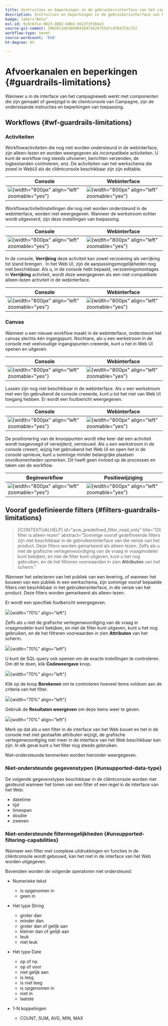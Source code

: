 ```yaml
---
title: Instructies en beperkingen in de gebruikersinterface van het campagneweb
description: Instructies en beperkingen in de gebruikersinterface van het campagneweb
badge: label="Beta"
exl-id: 9c8c67ce-9823-4082-b0bd-5613f3feb6e3
source-git-commit: 3903513d43b699416973b26755dfc4f0337dc757
workflow-type: tm+mt
source-wordcount: '658'
ht-degree: 0%

---
```


# Afvoerkanalen en beperkingen {#guardrails-limitations}

Wanneer u in de interface van het campagneweb werkt met componenten die zijn gemaakt of gewijzigd in de clientconsole van Campagne, zijn de onderstaande instructies en beperkingen van toepassing.

## Workflows {#wf-guardrails-limitations}

### Activiteiten

Workflowactiviteiten die nog niet worden ondersteund in de webinterface, zijn alleen-lezen en worden weergegeven als incompatibele activiteiten. U kunt de workflow nog steeds uitvoeren, berichten verzenden, de logbestanden controleren, enz. De activiteiten van het werkschema die zowel in WebUI als de cliëntconsole beschikbaar zijn zijn editable.

| Console | Webinterface |
| --- | --- |
| ![](assets/limitations-activities-console.png){width="800px" align="left" zoomable="yes"} | ![](assets/limitations-activities-web.png){width="800px" align="left" zoomable="yes"} |

Workflowactiviteitinstellingen die nog niet worden ondersteund in de webinterface, worden niet weergegeven. Wanneer de werkstroom echter wordt uitgevoerd, zijn deze instellingen van toepassing.

| Console | Webinterface |
| --- | --- |
| ![](assets/limitations-options-console.png){width="800px" align="left" zoomable="yes"} | ![](assets/limitations-options-web.png){width="800px" align="left" zoomable="yes"} |

In de console, **Verrijking** deze activiteit kan zowel verzoening als verrijking tot stand brengen . In het Web UI, zijn de aanpassingsmogelijkheden nog niet beschikbaar. Als u, in de console hebt bepaald, verzoeningsmontages in **Verrijking** activiteit, wordt deze weergegeven als een niet-compatibele alleen-lezen activiteit in de webinterface.

| Console | Webinterface |
| --- | --- |
| ![](assets/limitations-options-console.png){width="800px" align="left" zoomable="yes"} | ![](assets/limitations-options-web.png){width="800px" align="left" zoomable="yes"} |

### Canvas

Wanneer u een nieuwe workflow maakt in de webinterface, ondersteunt het canvas slechts één ingangspunt. Nochtans, als u een werkstroom in de console met veelvoudige ingangspunten creeerde, kunt u het in Web UI openen en uitgeven.

| Console | Webinterface |
| --- | --- |
| ![](assets/limitations-multiple-console.png){width="800px" align="left" zoomable="yes"} | ![](assets/limitations-multiple-web.png){width="800px" align="left" zoomable="yes"} |

Lussen zijn nog niet beschikbaar in de webinterface. Als u een werkstroom met een lijn gebruikend de console creeerde, kunt u tot het niet van Web UI toegang hebben. Er wordt een foutbericht weergegeven.

| Console | Webinterface |
| --- | --- |
| ![](assets/limitations-loops-console.png){width="800px" align="left" zoomable="yes"} | ![](assets/limitations-loops-web.png){width="800px" align="left" zoomable="yes"} |

De positionering van de knooppunten wordt elke keer dat een activiteit wordt toegevoegd of verwijderd, vernieuwd. Als u een werkstroom in de console creeert, wijzig het gebruikend het Web UI en open het in de console opnieuw, kunt u sommige minder belangrijke plaatsen onvolkomenheden opmerken. Dit heeft geen invloed op de processen en taken van de workflow.

| Beginworkflow | Positiewijziging |
| --- | --- |
| ![](assets/limitations-positioning1.png){width="800px" align="left" zoomable="yes"} | ![](assets/limitations-positioning2.png){width="800px" align="left" zoomable="yes"} |

## Vooraf gedefinieerde filters {#filters-guardrails-limitations}

>[!CONTEXTUALHELP]
>id="acw_predefined_filter_read_only"
>title="Dit filter is alleen-lezen"
>abstract="Sommige vooraf gedefinieerde filters zijn niet beschikbaar in de gebruikersinterface van die versie van het product. Deze filters worden gemarkeerd als alleen-lezen. Zelfs als u niet de grafische vertegenwoordiging van de vraag in vraagmodeler kunt bekijken, en niet de filter kunt uitgeven, kunt u het nog gebruiken, en de het filtreren voorwaarden in zien **Attributen** van het scherm."

Wanneer het selecteren van het publiek van een levering, of wanneer het bouwen van een publiek in een werkschema, zijn sommige vooraf bepaalde filters niet beschikbaar in het gebruikersinterface, in die versie van het product. Deze filters worden gemarkeerd als alleen-lezen.

Er wordt een specifiek foutbericht weergegeven.

![](assets/filter-unavailable.png){width="70%" align="left"}

Zelfs als u niet de grafische vertegenwoordiging van de vraag in vraagmodeler kunt bekijken, en niet de filter kunt uitgeven, kunt u het nog gebruiken, en de het filtreren voorwaarden in zien **Attributen** van het scherm.

![](assets/rule-edit.png){width="70%" align="left"}

U kunt de SQL-query ook openen om de exacte instellingen te controleren. Om dit te doen, klik **Codeweergave** knop.

![](assets/rule-code-view.png){width="70%" align="left"}

Klik op de knop **Berekenen** om te controleren hoeveel items voldoen aan de criteria van het filter.

![](assets/rule-calculate.png){width="70%" align="left"}

Gebruik de **Resultaten weergeven** om deze items weer te geven.

![](assets/rule-view-results.png){width="70%" align="left"}

Merk op dat als u een filter in de interface van het Web bouwt en het in de console met niet gestaafde attributen wijzigt, de grafische vertegenwoordiging niet meer in de interface van het Web beschikbaar kan zijn. In elk geval kunt u het filter nog steeds gebruiken.

Niet-ondersteunde kenmerken worden hieronder weergegeven.

### Niet-ondersteunde gegevenstypen {#unsupported-data-type}

De volgende gegevenstypes beschikbaar in de cliëntconsole worden niet gesteund wanneer het tonen van een filter of een regel in de interface van het Web:

* datetime
* tijd
* timespan
* double
* zweven

### Niet-ondersteunde filtermogelijkheden {#unsupported-filtering-capabilities}

Wanneer een filter met complexe uitdrukkingen en functies in de cliëntconsole wordt gebouwd, kan het niet in de interface van het Web worden uitgegeven.

Bovendien worden de volgende operatoren niet ondersteund:

* Numerieke tekst
   * is opgenomen in
   * geen in

* Het type String
   * groter dan
   * minder dan
   * groter dan of gelijk aan
   * kleiner dan of gelijk aan
   * leuk
   * niet leuk

* Het type Date
   * op of na
   * op of voor
   * niet gelijk aan
   * is leeg
   * is niet leeg
   * is opgenomen in
   * niet in
   * laatste

* 1-N koppelingen
   * COUNT, SUM, AVG, MIN, MAX
